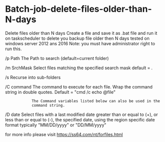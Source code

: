 # Batch-job-delete-files-older-than-N-days
Delete files older than N days
Create a file and save it as .bat file and run it on taskscheduler to delete you backup file older then N days tested on windows server 2012 ans 2016
Note: you must have administrator right to run this.

/p Path      The Path to search  (default=current folder)

/m SrchMask  Select files matching the specified search mask
                default = *.*

/s           Recurse into sub-folders

/C command   The command to execute for each file.
                Wrap the command string in double quotes.
                Default = "cmd /c echo @file"

                The Command variables listed below can also be used in the
                command string.

/D date      Select files with a last modified date greater than or 
                equal to (+), or less than or equal to (-),
                the specified date, using the region specific date format
                typically "MM/DD/yyyy" or "DD/MM/yyyy"
                
 for more info please visit 
 https://ss64.com/nt/forfiles.html
